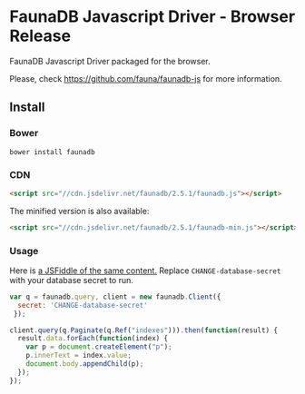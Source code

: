 # FaunaDB Javascript Driver - Browser Release

FaunaDB Javascript Driver packaged for the browser.

Please, check https://github.com/fauna/faunadb-js for more information.

## Install

### Bower

`bower install faunadb`

### CDN

```html
<script src="//cdn.jsdelivr.net/faunadb/2.5.1/faunadb.js"></script>
```

The minified version is also available:

```html
<script src="//cdn.jsdelivr.net/faunadb/2.5.1/faunadb-min.js"></script>
```

### Usage

Here is [a JSFiddle of the same content.](https://jsfiddle.net/9kpwrL0u/3/)
Replace `CHANGE-database-secret` with your database secret to run.

```js
var q = faunadb.query, client = new faunadb.Client({
  secret: 'CHANGE-database-secret'
 });

client.query(q.Paginate(q.Ref("indexes"))).then(function(result) {
  result.data.forEach(function(index) {
    var p = document.createElement("p");
    p.innerText = index.value;
    document.body.appendChild(p);
  });
});
```
